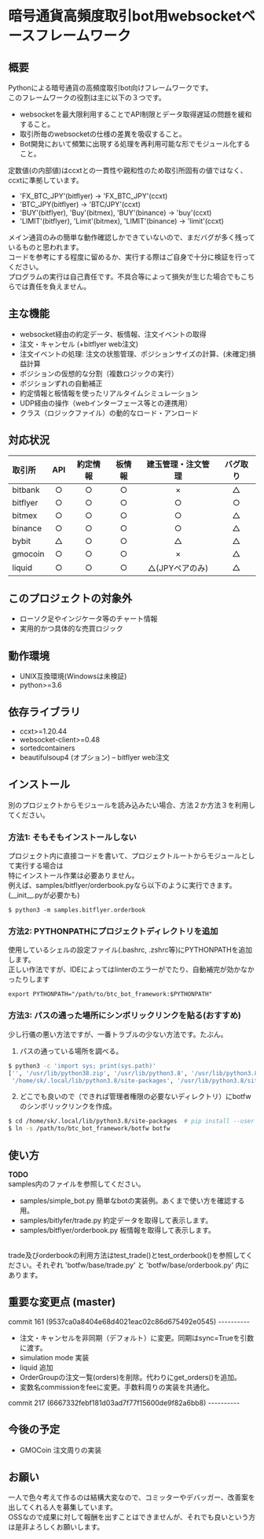 # 暗号通貨高頻度取引bot用websocketベースフレームワーク
## 概要
Pythonによる暗号通貨の高頻度取引bot向けフレームワークです。<br>
このフレームワークの役割は主に以下の３つです。
* websocketを最大限利用することでAPI制限とデータ取得遅延の問題を緩和すること。
* 取引所毎のwebsocketの仕様の差異を吸収すること。
* Bot開発において頻繁に出現する処理を再利用可能な形でモジュール化すること。

定数値(の内部値)はccxtとの一貫性や親和性のため取引所固有の値ではなく、ccxtに準拠しています。

* 'FX_BTC_JPY'(bitflyer) -> 'FX_BTC_JPY'(ccxt)
* 'BTC_JPY(bitflyer) -> 'BTC/JPY'(ccxt)
* 'BUY'(bitflyer), 'Buy'(bitmex), 'BUY'(binance) -> 'buy'(ccxt)
* 'LIMIT'(bitflyer), 'Limit'(bitmex), 'LIMIT'(binance) -> 'limit'(ccxt)

メイン通貨のみの簡単な動作確認しかできていないので、まだバグが多く残っているものと思われます。<br>
コードを参考にする程度に留めるか、実行する際はご自身で十分に検証を行ってください。<br>
プログラムの実行は自己責任です。不具合等によって損失が生じた場合でもこちらでは責任を負えません。<br>

## 主な機能
* websocket経由の約定データ、板情報、注文イベントの取得
* 注文・キャンセル (+bitflyer web注文)
* 注文イベントの処理: 注文の状態管理、ポジションサイズの計算、(未確定)損益計算
* ポジションの仮想的な分割（複数ロジックの実行）
* ポジションずれの自動補正
* 約定情報と板情報を使ったリアルタイムシミュレーション
* UDP経由の操作（webインターフェース等との連携用）
* クラス（ロジックファイル）の動的なロード・アンロード

## 対応状況
| 取引所      | API   | 約定情報 | 板情報 | 建玉管理・注文管理 | バグ取り |
|:-----------|:-----:|:-------:|:-----:|:---------------:|:------:|
| bitbank    | ○     | ○       | ○     | ×               | △      |    
| bitflyer   | ○     | ○       | ○     | ○               | ○      |    
| bitmex     | ○     | ○       | ○     | ○               | △      |
| binance    | ○     | ○       | ○     | ○               | △      |
| bybit      | △     | ○       | ○     | △               | △      |
| gmocoin    | ○     | ○       | ○     | ×               | △      |
| liquid     | ○     | ○       | ○     | △(JPYペアのみ)   | △      |

## このプロジェクトの対象外
* ローソク足やインジケータ等のチャート情報
* 実用的かつ具体的な売買ロジック

## 動作環境
* UNIX互換環境(Windowsは未検証)
* python>=3.6

## 依存ライブラリ
* ccxt>=1.20.44
* websocket-client>=0.48
* sortedcontainers
* beautifulsoup4 (オプション) – bitflyer web注文

## インストール
別のプロジェクトからモジュールを読み込みたい場合、方法２か方法３を利用してください。
### 方法1: そもそもインストールしない<br>
プロジェクト内に直接コードを書いて、プロジェクトルートからモジュールとして実行する場合は<br>
特にインストール作業は必要ありません。<br>
例えば、samples/bitflyer/orderbook.pyなら以下のように実行できます。(\_\_init\_\_.pyが必要かも)
```
$ python3 -m samples.bitflyer.orderbook
```

### 方法2: PYTHONPATHにプロジェクトディレクトリを追加<br>
使用しているシェルの設定ファイル(.bashrc, .zshrc等)にPYTHONPATHを追加します。<br>
正しい作法ですが、IDEによってはlinterのエラーがでたり、自動補完が効かなかったりします<br>
```
export PYTHONPATH="/path/to/btc_bot_framework:$PYTHONPATH"
```

### 方法3: パスの通った場所にシンボリックリンクを貼る(おすすめ)<br>
少し行儀の悪い方法ですが、一番トラブルの少ない方法です。たぶん。
1. パスの通っている場所を調べる。
```sh
$ python3 -c 'import sys; print(sys.path)'
['', '/usr/lib/python38.zip', '/usr/lib/python3.8', '/usr/lib/python3.8/lib-dynload',
 '/home/sk/.local/lib/python3.8/site-packages', '/usr/lib/python3.8/site-packages']
```
2. どこでも良いので（できれば管理者権限の必要ないディレクトリ）にbotfwのシンボリックリンクを作成。
```sh
$ cd /home/sk/.local/lib/python3.8/site-packages  # pip install --user で使われるディレクトリ
$ ln -s /path/to/btc_bot_framework/botfw botfw
```

## 使い方
**TODO**<br>
samples内のファイルを参照してください。
* samples/simple_bot.py 簡単なbotの実装例。あくまで使い方を確認する用。
* samples/bitlyfer/trade.py 約定データを取得して表示します。
* samples/bitflyer/orderbook.py 板情報を取得して表示します。
<br>
trade及びorderbookの利用方法はtest_trade()とtest_orderbook()を参照してください。それぞれ 'botfw/base/trade.py' と 'botfw/base/orderbook.py' 内にあります。

## 重要な変更点 (master)
commit 161 (9537ca0a8404e68d4021eac02c86d675492e0545) ----------

* 注文・キャンセルを非同期（デフォルト）に変更。同期はsync=Trueを引数に渡す。
* simulation mode 実装
* liquid 追加
* OrderGroupの注文一覧(orders)を削除。代わりにget_orders()を追加。
* 変数名commissionをfeeに変更。手数料周りの実装を共通化。

commit 217 (6667332febf181d03ad7f77f15600de9f82a6bb8) ----------


## 今後の予定
* GMOCoin 注文周りの実装

## お願い
一人で色々考えて作るのは結構大変なので、コミッターやデバッガー、改善案を出してくれる人を募集しています。<br>
OSSなので成果に対して報酬を出すことはできませんが、それでも良いという方は是非よろしくお願いします。
